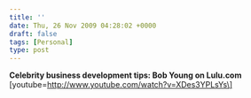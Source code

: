 ```yaml
---
title: ''
date: Thu, 26 Nov 2009 04:28:02 +0000
draft: false
tags: [Personal]
type: post
---
```


**Celebrity business development tips: Bob Young on Lulu.com** \[youtube=http://www.youtube.com/watch?v=XDes3YPLsYs\]